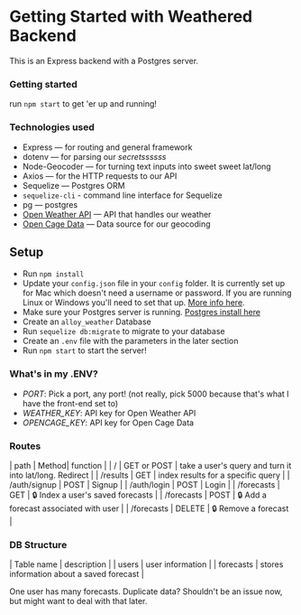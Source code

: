 # Getting Started with Weathered Backend

This is an Express backend with a Postgres server.

### Getting started

run `npm start` to get 'er up and running!

### Technologies used

* Express — for routing and general framework
* dotenv — for parsing our *secretssssss*
* Node-Geocoder — for turning text inputs into sweet sweet lat/long
* Axios — for the HTTP requests to our API
* Sequelize — Postgres ORM
* `sequelize-cli` - command line interface for Sequelize
* pg — postgres
* [Open Weather API](https://openweathermap.org/api/one-call-api) — API that handles our weather
* [Open Cage Data](https://opencagedata.com/) — Data source for our geocoding

## Setup

- Run `npm install`
- Update your `config.json` file in your `config` folder. It is currently set up for Mac which doesn't need a username or password. If you are running Linux or Windows you'll need to set that up. [More info here](https://sequelize.org/api/v6/class/src/sequelize.js~sequelize#instance-constructor-constructor).
- Make sure your Postgres server is running. [Postgres install here](https://www.postgresql.org/download/)
- Create an `alloy_weather` Database
- Run `sequelize db:migrate` to migrate to your database
- Create an `.env` file with the parameters in the later section
- Run `npm start` to start the server!

### What's in my .ENV?

- *PORT*: Pick a port, any port! (not really, pick 5000 because that's what I have the front-end set to)
- *WEATHER_KEY*: API key for Open Weather API
- *OPENCAGE_KEY*: API key for Open Cage Data

### Routes

| path | Method|  function |
| / | GET or POST | take a user's query and turn it into lat/long. Redirect |
| /results | GET | index results for a specific query |
| /auth/signup | POST | Signup |
| /auth/login | POST | Login |
| /forecasts | GET | 🔒 Index a user's saved forecasts |
| /forecasts | POST | 🔒 Add a forecast associated with user |
| /forecasts | DELETE | 🔒 Remove a forecast |

### DB Structure

| Table name | description |
| users | user information |
| forecasts | stores information about a saved forecast | 

One user has many forecasts. Duplicate data? Shouldn't be an issue now, but might want to deal with that later.


